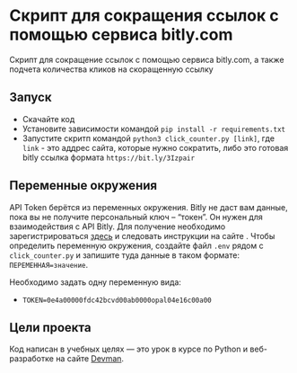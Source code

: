 # Скрипт для сокращения ссылок с помощью сервиса bitly.com

Скрипт для сокращение ссылок с помощью сервиса bitly.com, а также подчета количества кликов на скоращенную ссылку

## Запуск

- Скачайте код
- Установите зависимости командой `pip install -r requirements.txt`
- Запустите скритп командой `python3 click_counter.py [link]`,
где `link` - это аддрес сайта, которые нужно сократить, либо это готовая bitly ссылка формата `https://bit.ly/3Izpair`

## Переменные окружения

API Token берётся из переменных окружения. Bitly не даст вам данные, пока вы не получите персональный ключ – “токен”. Он нужен для взаимодействия с API Bitly. Для получение необходимо зарегистрироваться [здесь](https://bit.ly/) и следовать инструкции на сайте . Чтобы определить переменную окружения, создайте файл `.env` рядом с `click_counter.py` и запишите туда данные в таком формате: `ПЕРЕМЕННАЯ=значение`.

Необходимо задать одну переменную вида:
- `TOKEN=0e4a00000fdc42bcvd00ab0000opal04e16c00a00`

## Цели проекта

Код написан в учебных целях — это урок в курсе по Python и веб-разработке на сайте [Devman](https://dvmn.org).
